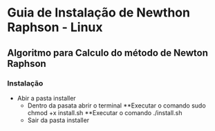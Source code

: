 # **Guia de Instalação de Newthon Raphson - Linux**
## Algoritmo para Calculo do método de Newton Raphson
### Instalação
* Abir a pasta installer
    * Dentro da pasata abrir o terminal 
        **Executar o comando sudo chmod +x install.sh
        **Executar o comando ./install.sh
    * Sair da pasta installer
